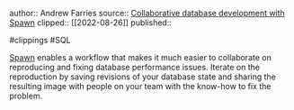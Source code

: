 author:: Andrew Farries
source:: [Collaborative database development with Spawn](https://medium.com/spawn-db/collaborative-database-development-with-spawn-fee59d6bc68b)
clipped:: [[2022-08-26]]
published:: 

#clippings #SQL

[Spawn](http://spawn.cc) enables a workflow that makes it much easier to collaborate on reproducing and fixing database performance issues. Iterate on the reproduction by saving revisions of your database state and sharing the resulting image with people on your team with the know-how to fix the problem.